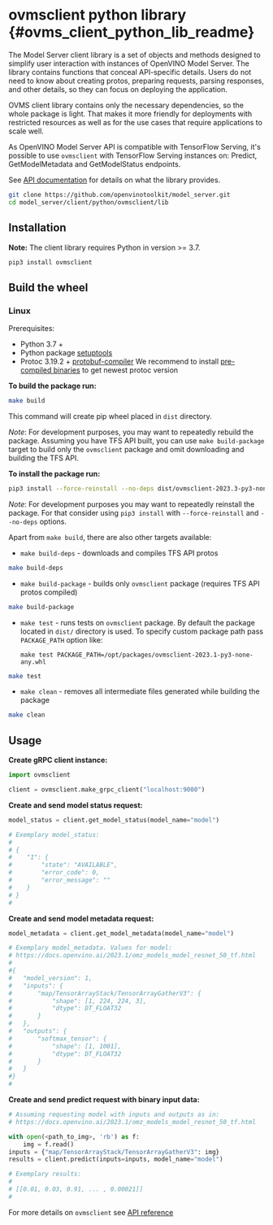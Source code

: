 # ovmsclient python library {#ovms_client_python_lib_readme}

The Model Server client library is a set of objects and methods designed to simplify user interaction with instances of OpenVINO Model Server. The library contains functions that conceal API-specific details. Users do not need to know about creating protos, preparing requests, parsing responses, and other details, so they can focus on deploying the application.

OVMS client library contains only the necessary dependencies, so the whole package is light. That makes it more friendly for deployments with restricted resources as well as for the use cases that require applications to scale well.

As OpenVINO Model Server API is compatible with TensorFlow Serving, it's possible to use `ovmsclient` with TensorFlow Serving instances on: Predict, GetModelMetadata and GetModelStatus endpoints.

See [API documentation](https://github.com/openvinotoolkit/model_server/blob/releases/2024/1/client/python/ovmsclient/lib/docs/README.md) for details on what the library provides.

```bash
git clone https://github.com/openvinotoolkit/model_server.git
cd model_server/client/python/ovmsclient/lib
```

## Installation

**Note:** The client library requires Python in version >= 3.7.

```bash
pip3 install ovmsclient
```

## Build the wheel

### Linux

Prerequisites:
 - Python 3.7 +
 - Python package [setuptools](https://pypi.org/project/setuptools/)
 - Protoc 3.19.2 + [protobuf-compiler](https://grpc.io/docs/protoc-installation/)
 We recommend to install [pre-compiled binaries](https://grpc.io/docs/protoc-installation/#install-pre-compiled-binaries-any-os) to get newest protoc version

**To build the package run:**

```bash
make build
```

This command will create pip wheel placed in `dist` directory.

*Note*: For development purposes, you may want to repeatedly rebuild the package.
Assuming you have TFS API built, you can use `make build-package` target to build only the `ovmsclient` package and omit downloading and building the TFS API.

**To install the package run:**
```bash
pip3 install --force-reinstall --no-deps dist/ovmsclient-2023.3-py3-none-any.whl
```

*Note*: For development purposes you may want to repeatedly reinstall the package.
For that consider using `pip3 install` with `--force-reinstall` and `--no-deps` options.

Apart from `make build`, there are also other targets available:
 - `make build-deps` - downloads and compiles TFS API protos
```bash
make build-deps
```
 - `make build-package` - builds only `ovmsclient` package (requires TFS API protos compiled)
 ```bash
make build-package
```
 - `make test` - runs tests on `ovmsclient` package. By default the package located in `dist/` directory is used. To specify custom package path pass `PACKAGE_PATH` option like: 

   `make test PACKAGE_PATH=/opt/packages/ovmsclient-2023.1-py3-none-any.whl`
```bash
make test
```
 - `make clean` - removes all intermediate files generated while building the package
```bash
make clean
```

## Usage

**Create gRPC client instance:**
```python
import ovmsclient

client = ovmsclient.make_grpc_client("localhost:9000")
```

**Create and send model status request:**
```python
model_status = client.get_model_status(model_name="model")

# Exemplary model_status:
#
# {
#    "1": {
#        "state": "AVAILABLE", 
#        "error_code": 0, 
#        "error_message": ""
#    }             
# } 
#
```

**Create and send model metadata request:**
```python
model_metadata = client.get_model_metadata(model_name="model")

# Exemplary model_metadata. Values for model:
# https://docs.openvino.ai/2023.1/omz_models_model_resnet_50_tf.html
#
#{
#   "model_version": 1,
#   "inputs": {
#       "map/TensorArrayStack/TensorArrayGatherV3": {
#           "shape": [1, 224, 224, 3],
#           "dtype": DT_FLOAT32  
#       }
#   },
#   "outputs": {
#       "softmax_tensor": {
#           "shape": [1, 1001],
#           "dtype": DT_FLOAT32  
#       }
#   }
#}
#
```

**Create and send predict request with binary input data:**
```python
# Assuming requesting model with inputs and outputs as in:
# https://docs.openvino.ai/2023.1/omz_models_model_resnet_50_tf.html

with open(<path_to_img>, 'rb') as f:
    img = f.read()
inputs = {"map/TensorArrayStack/TensorArrayGatherV3": img}
results = client.predict(inputs=inputs, model_name="model")

# Exemplary results:
#
# [[0.01, 0.03, 0.91, ... , 0.00021]]
#
```

For more details on `ovmsclient` see [API reference](https://github.com/openvinotoolkit/model_server/blob/releases/2024/1/client/python/ovmsclient/lib/docs/README.md)